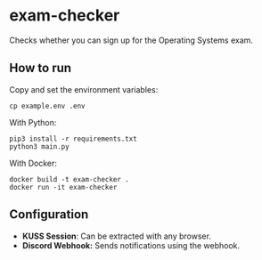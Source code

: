 # exam-checker
Checks whether you can sign up for the Operating Systems exam.


## How to run

Copy and set the environment variables:
```
cp example.env .env
```

With Python:
```
pip3 install -r requirements.txt
python3 main.py
```

With Docker:
```
docker build -t exam-checker .
docker run -it exam-checker
```

## Configuration

- **KUSS Session**: Can be extracted with any browser. 
- **Discord Webhook:** Sends notifications using the webhook.
